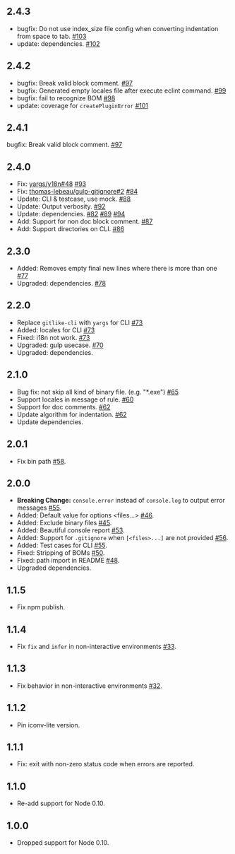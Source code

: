 ## 2.4.3
- bugfix: Do not use index_size file config when converting indentation from space to tab. [#103](https://github.com/jedmao/eclint/pull/103)
- update: dependencies. [#102](https://github.com/jedmao/eclint/pull/102)

## 2.4.2
- bugfix: Break valid block comment. [#97](https://github.com/jedmao/eclint/pull/97)
- bugfix: Generated empty locales file after execute eclint command. [#99](https://github.com/jedmao/eclint/pull/99)
- bugfix: fail to recognize BOM [#98](https://github.com/jedmao/eclint/pull/98)
- update: coverage for `createPluginError` [#101](https://github.com/jedmao/eclint/pull/101)

## 2.4.1
bugfix: Break valid block comment. [#97](https://github.com/jedmao/eclint/pull/97)

## 2.4.0
- Fix: [yargs/y18n#48](https://github.com/yargs/y18n/issues/48) [#93](https://github.com/jedmao/eclint/pull/93)
- Fix: [thomas-lebeau/gulp-gitignore#2](https://github.com/thomas-lebeau/gulp-gitignore/issues/2) [#84](https://github.com/jedmao/eclint/pull/84)
- Update: CLI & testcase, use mock. [#88](https://github.com/jedmao/eclint/pull/88)
- Update: Output verbosity. [#92](https://github.com/jedmao/eclint/pull/92)
- Update: dependencies. [#82](https://github.com/jedmao/eclint/pull/82) [#89](https://github.com/jedmao/eclint/pull/89) [#94](https://github.com/jedmao/eclint/pull/94)
- Add: Support for non doc block comment. [#87](https://github.com/jedmao/eclint/pull/87)
- Add: Support directories on CLI. [#86](https://github.com/jedmao/eclint/pull/86)

## 2.3.0
- Added: Removes empty final new lines where there is more than one [#77](https://github.com/jedmao/eclint/pull/77)
- Upgraded: dependencies. [#78](https://github.com/jedmao/eclint/pull/78)

## 2.2.0
- Replace `gitlike-cli` with `yargs` for CLI [#73](https://github.com/jedmao/eclint/pull/73)
- Added: locales for CLI [#73](https://github.com/jedmao/eclint/pull/73)
- Fixed: i18n not work. [#73](https://github.com/jedmao/eclint/pull/73)
- Upgraded: gulp usecase. [#70](https://github.com/jedmao/eclint/pull/70)
- Upgraded: dependencies.

## 2.1.0
- Bug fix: not skip all kind of binary file. (e.g. "*.exe") [#65](https://github.com/jedmao/eclint/pull/65)
- Support locales in message of rule. [#60](https://github.com/jedmao/eclint/pull/60)
- Support for doc comments. [#62](https://github.com/jedmao/eclint/pull/62)
- Update algorithm for indentation. [#62](https://github.com/jedmao/eclint/pull/62)
- Update dependencies.

## 2.0.1
- Fix bin path [#58](https://github.com/jedmao/eclint/issues/58).

## 2.0.0
- **Breaking Change:** `console.error` instead of `console.log` to output error messages [#55](https://github.com/jedmao/eclint/pull/55).
- Added: Default value for options <files...> [#46](https://github.com/jedmao/eclint/issues/46).
- Added: Exclude binary files [#45](https://github.com/jedmao/eclint/issues/45).
- Added: Beautiful console report [#53](https://github.com/jedmao/eclint/pull/53).
- Added: Support for `.gitignore` when `[<files>...]` are not provided [#56](https://github.com/jedmao/eclint/pull/56).
- Added: Test cases for CLI [#55](https://github.com/jedmao/eclint/pull/55).
- Fixed: Stripping of BOMs [#50](https://github.com/jedmao/eclint/pull/50).
- Fixed: path import in README [#48](https://github.com/jedmao/eclint/pull/48).
- Upgraded dependencies.

## 1.1.5
- Fix npm publish.

## 1.1.4
- Fix `fix` and `infer` in non-interactive environments [#33](https://github.com/jedmao/eclint/pull/33).

## 1.1.3
- Fix behavior in non-interactive environments [#32](https://github.com/jedmao/eclint/pull/32).

## 1.1.2
- Pin iconv-lite version.

## 1.1.1
- Fix: exit with non-zero status code when errors are reported.

## 1.1.0
- Re-add support for Node 0.10.

## 1.0.0
- Dropped support for Node 0.10.
